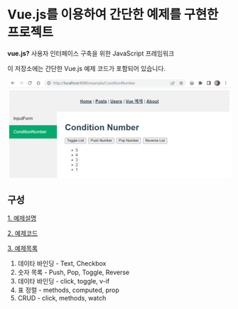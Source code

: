 
# Vue.js를 이용하여 간단한 예제를 구현한 프로젝트

**vue.js?** 사용자 인터페이스 구축을 위한 JavaScript 프레임워크     

이 저장소에는 간단한 Vue.js 예제 코드가 포함되어 있습니다.

<img width="700px" src="https://github.com/onda2me/vuex3_basic_example/blob/master/src/assets/images/vue3_exam_list.png"/>

## 구성

[1. 예제설명](https://onda2me.github.io/post/#vue)    

[2. 예제코드](https://github.com/onda2me/vuex3_basic_example/)    

[3. 예제목록]()
  1) 데이타 바인딩 - Text, Checkbox
  2) 숫자 목록 - Push, Pop, Toggle, Reverse
  3) 데이타 바인딩 - click, toggle, v-if
  4) 표 정렬 - methods, computed, prop
  5) CRUD - click, methods, watch
